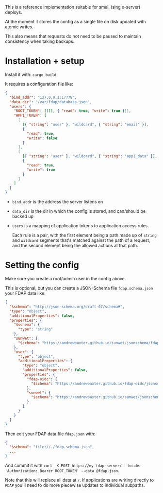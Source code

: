 This is a reference implementation suitable for small (single-server) deploys.

At the moment it stores the config as a single file on disk updated with atomic writes.

This also means that requests do not need to be paused to maintain consistency when taking backups.

# Installation + setup

Install it with: `cargo build`

It requires a configuration file like:

```json
{
  "bind_addr": "127.0.0.1:17778",
  "data_dir": "/var/fdap/database.json",
  "users": {
    "ROOT_TOKEN": [[[], { "read": true, "write": true }]],
    "APP1_TOKEN": [
      [
        [{ "string": "user" }, "wildcard", { "string": "email" }],
        {
          "read": true,
          "write": false
        }
      ],
      [
        [{ "string": "user" }, "wildcard", { "string": "app1_data" }],
        {
          "read": true,
          "write": true
        }
      ]
    ]
  }
}
```

- `bind_addr` is the address the server listens on

- `data_dir` is the dir in which the config is stored, and can/should be backed up

- `users` is a mapping of application tokens to application access rules.

  Each rule is a pair, with the first element being a path made up of `string` and `wildcard` segments that's matched against the path of a request, and the second element being the allowed actions at that path.

# Setting the config

Make sure you create a root/admin user in the config above.

This is optional, but you can create a JSON-Schema file `fdap.schema.json` your FDAP data like:

```json
{
  "$schema": "http://json-schema.org/draft-07/schema#",
  "type": "object",
  "additionalProperties": false,
  "properties": {
    "$schema": {
      "type": "string"
    },
    "sunwet": {
      "$schema": "https://andrewbaxter.github.io/sunwet/jsonschema/fdap.schema.json"
    },
    "user": {
      "type": "object",
      "additionalProperties": {
        "type": "object",
        "additionalProperties": false,
        "properties": {
          "fdap-oidc": {
            "$schema": "https://andrewbaxter.github.io/fdap-oidc/jsonschema/fdap_user.schema.json"
          },
          "sunwet": {
            "$schema": "https://andrewbaxter.github.io/sunwet/jsonschema/fdap_user.schema.json"
          }
        }
      }
    }
  }
}
```

Then edit your FDAP data file `fdap.json` with:

```json
{
  "$schema": "file://./fdap.schema.json",
  ...
}
```

And commit it with `curl -X POST https://my-fdap-server/ --header 'Authorization: Bearer ROOT_TOKEN' --data @fdap.json`.

Note that this will replace all data at `/`. If applications are writing directly to `FDAP` you'll need to do more piecewise updates to individual subpaths.
